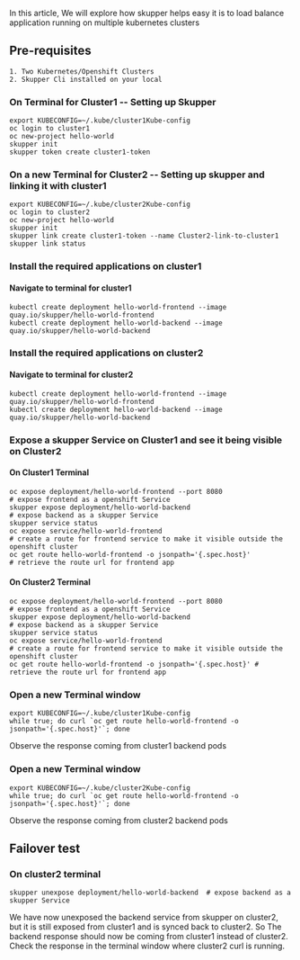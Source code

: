In this article, We will explore how skupper helps easy it is to load balance application running on multiple kubernetes clusters
## Pre-requisites

    1. Two Kubernetes/Openshift Clusters
    2. Skupper Cli installed on your local

### On Terminal for Cluster1 -- Setting up Skupper 

```
export KUBECONFIG=~/.kube/cluster1Kube-config
oc login to cluster1
oc new-project hello-world
skupper init
skupper token create cluster1-token
```

### On a new Terminal for Cluster2 -- Setting up skupper and linking it with cluster1

```
export KUBECONFIG=~/.kube/cluster2Kube-config
oc login to cluster2
oc new-project hello-world
skupper init
skupper link create cluster1-token --name Cluster2-link-to-cluster1
skupper link status
```

### Install the required applications on cluster1

#### Navigate to terminal for cluster1

```
kubectl create deployment hello-world-frontend --image quay.io/skupper/hello-world-frontend
kubectl create deployment hello-world-backend --image quay.io/skupper/hello-world-backend

```

### Install the required applications on cluster2

#### Navigate to terminal for cluster2

```
kubectl create deployment hello-world-frontend --image quay.io/skupper/hello-world-frontend
kubectl create deployment hello-world-backend --image quay.io/skupper/hello-world-backend

```

### Expose a skupper Service on Cluster1 and see it being visible on Cluster2

#### On Cluster1 Terminal
```
oc expose deployment/hello-world-frontend --port 8080 
# expose frontend as a openshift Service 
skupper expose deployment/hello-world-backend  
# expose backend as a skupper Service 
skupper service status
oc expose service/hello-world-frontend  
# create a route for frontend service to make it visible outside the openshift cluster
oc get route hello-world-frontend -o jsonpath='{.spec.host}' 
# retrieve the route url for frontend app
```

#### On Cluster2 Terminal
```
oc expose deployment/hello-world-frontend --port 8080 
# expose frontend as a openshift Service 
skupper expose deployment/hello-world-backend  
# expose backend as a skupper Service 
skupper service status
oc expose service/hello-world-frontend  
# create a route for frontend service to make it visible outside the openshift cluster
oc get route hello-world-frontend -o jsonpath='{.spec.host}' # retrieve the route url for frontend app
```

### Open a new Terminal window

```
export KUBECONFIG=~/.kube/cluster1Kube-config
while true; do curl `oc get route hello-world-frontend -o jsonpath='{.spec.host}'`; done
```
Observe the response coming from cluster1 backend pods

### Open a new Terminal window

```
export KUBECONFIG=~/.kube/cluster2Kube-config
while true; do curl `oc get route hello-world-frontend -o jsonpath='{.spec.host}'`; done
```
Observe the response coming from cluster2 backend pods

## Failover test


### On cluster2 terminal

```
skupper unexpose deployment/hello-world-backend  # expose backend as a skupper Service
```
We have now unexposed the backend service from skupper on cluster2, but it is still exposed from cluster1 and is synced back to cluster2. So The backend response should now be coming from cluster1 instead of cluster2. Check the response in the terminal window where cluster2 curl is running.